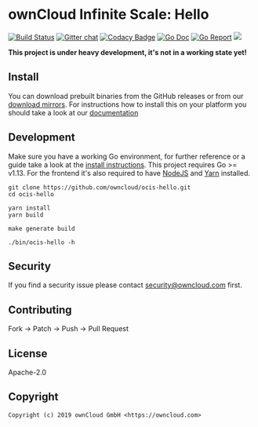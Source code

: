 # ownCloud Infinite Scale: Hello

[![Build Status](https://cloud.drone.io/api/badges/owncloud/ocis-hello/status.svg)](https://cloud.drone.io/owncloud/ocis-hello)
[![Gitter chat](https://badges.gitter.im/cs3org/reva.svg)](https://gitter.im/cs3org/reva)
[![Codacy Badge](https://api.codacy.com/project/badge/Grade/6f1eaaa399294d959ef7b3b10deed41d)](https://www.codacy.com/manual/owncloud/ocis-hello?utm_source=github.com&amp;utm_medium=referral&amp;utm_content=owncloud/ocis-hello&amp;utm_campaign=Badge_Grade)
[![Go Doc](https://godoc.org/github.com/owncloud/ocis-hello?status.svg)](http://godoc.org/github.com/owncloud/ocis-hello)
[![Go Report](http://goreportcard.com/badge/github.com/owncloud/ocis-hello)](http://goreportcard.com/report/github.com/owncloud/ocis-hello)
[![](https://images.microbadger.com/badges/image/owncloud/ocis-hello.svg)](http://microbadger.com/images/owncloud/ocis-hello "Get your own image badge on microbadger.com")

**This project is under heavy development, it's not in a working state yet!**

## Install

You can download prebuilt binaries from the GitHub releases or from our [download mirrors](http://download.owncloud.com/ocis/hello/). For instructions how to install this on your platform you should take a look at our [documentation](https://owncloud.github.io/ocis-hello/)

## Development

Make sure you have a working Go environment, for further reference or a guide take a look at the [install instructions](http://golang.org/doc/install.html). This project requires Go >= v1.13. For the frontend it's also required to have [NodeJS](https://nodejs.org/en/download/package-manager/) and [Yarn](https://yarnpkg.com/lang/en/docs/install/) installed.

```console
git clone https://github.com/owncloud/ocis-hello.git
cd ocis-hello

yarn install
yarn build

make generate build

./bin/ocis-hello -h
```

## Security

If you find a security issue please contact security@owncloud.com first.

## Contributing

Fork -> Patch -> Push -> Pull Request

## License

Apache-2.0

## Copyright

```console
Copyright (c) 2019 ownCloud GmbH <https://owncloud.com>
```
